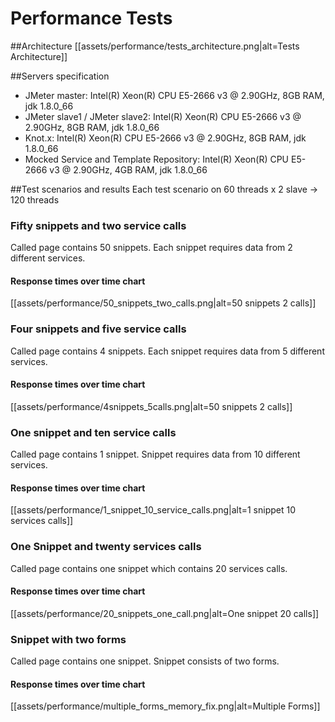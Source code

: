 # Performance Tests

##Architecture
[[assets/performance/tests_architecture.png|alt=Tests Architecture]]


##Servers specification
* JMeter master: Intel(R) Xeon(R) CPU E5-2666 v3 @ 2.90GHz, 8GB RAM, jdk 1.8.0_66
* JMeter slave1 / JMeter slave2: Intel(R) Xeon(R) CPU E5-2666 v3 @ 2.90GHz, 8GB RAM, jdk 1.8.0_66
* Knot.x: Intel(R) Xeon(R) CPU E5-2666 v3 @ 2.90GHz, 8GB RAM, jdk 1.8.0_66
* Mocked Service and Template Repository: Intel(R) Xeon(R) CPU E5-2666 v3 @ 2.90GHz, 4GB RAM, jdk 1.8.0_66

##Test scenarios and results
Each test scenario on 60 threads x 2 slave -> 120 threads 

### Fifty snippets and two service calls
Called page contains 50 snippets. Each snippet requires data from 2 different services.

#### Response times over time chart
[[assets/performance/50_snippets_two_calls.png|alt=50 snippets 2 calls]]

### Four snippets and five service calls
Called page contains 4 snippets. Each snippet requires data from 5 different services.

#### Response times over time chart
[[assets/performance/4snippets_5calls.png|alt=50 snippets 2 calls]]

### One snippet and ten service calls
Called page contains 1 snippet. Snippet requires data from 10 different services.

#### Response times over time chart
[[assets/performance/1_snippet_10_service_calls.png|alt=1 snippet 10 services calls]]

### One Snippet and twenty services calls
Called page contains one snippet which contains 20 services calls.

#### Response times over time chart
[[assets/performance/20_snippets_one_call.png|alt=One snippet 20 calls]]

### Snippet with two forms
Called page contains one snippet. Snippet consists of two forms.

#### Response times over time chart
[[assets/performance/multiple_forms_memory_fix.png|alt=Multiple Forms]]
